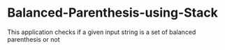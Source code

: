 # Balanced-Parenthesis-using-Stack
This application checks if a given input string is a set of balanced parenthesis or not
